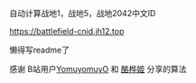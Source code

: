 自动计算战地1，战地5，战地2042中文ID

https://battlefield-cnid.jh12.top

懒得写readme了

感谢 B站用户[YomuyomuyO](https://www.bilibili.com/video/BV1yEmYYdEH3/?spm_id_from=333.337.search-card.all.click&vd_source=a8058e7bb179b7287e777451e143469f) 和 [酪桦姬](https://www.bilibili.com/video/BV1FL8UzaEhT/?spm_id_from=333.337.search-card.all.click&vd_source=a8058e7bb179b7287e777451e143469f) 分享的算法
